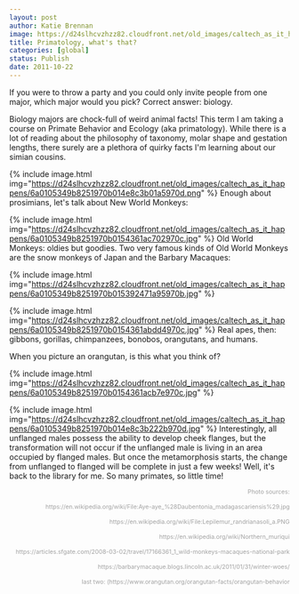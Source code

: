 ```yaml
---
layout: post
author: Katie Brennan
image: https://d24slhcvzhzz82.cloudfront.net/old_images/caltech_as_it_happens/6a0105349b8251970b0154361aa1ef970c.jpg
title: Primatology, what's that? 
categories: [global]
status: Publish
date: 2011-10-22
---
```


If you were to throw a party and you could only invite people from one major, which major would you pick? Correct answer: biology.

Biology majors are chock-full of weird animal facts! This term I am taking a course on Primate Behavior and Ecology (aka primatology). While there is a lot of reading about the philosophy of taxonomy, molar shape and gestation lengths, there surely are a plethora of quirky facts I'm learning about our simian cousins.


{% include image.html img="https://d24slhcvzhzz82.cloudfront.net/old_images/caltech_as_it_happens/6a0105349b8251970b014e8c3b01a5970d.png" %}
Enough about prosimians, let's talk about New World Monkeys:


{% include image.html img="https://d24slhcvzhzz82.cloudfront.net/old_images/caltech_as_it_happens/6a0105349b8251970b0154361ac702970c.jpg" %}
Old World Monkeys: oldies but goodies. Two very famous kinds of Old World Monkeys are the snow monkeys of Japan and the Barbary Macaques:


{% include image.html img="https://d24slhcvzhzz82.cloudfront.net/old_images/caltech_as_it_happens/6a0105349b8251970b015392471a95970b.jpg" %}


{% include image.html img="https://d24slhcvzhzz82.cloudfront.net/old_images/caltech_as_it_happens/6a0105349b8251970b0154361abdd4970c.jpg" %}
Real apes, then: gibbons, gorillas, chimpanzees, bonobos, orangutans, and humans.

When you picture an orangutan, is this what you think of?


{% include image.html img="https://d24slhcvzhzz82.cloudfront.net/old_images/caltech_as_it_happens/6a0105349b8251970b0154361acb7e970c.jpg" %}

{% include image.html img="https://d24slhcvzhzz82.cloudfront.net/old_images/caltech_as_it_happens/6a0105349b8251970b014e8c3b222b970d.jpg" %}
Interestingly, all unflanged males possess the ability to develop cheek flanges, but the transformation will not occur if the unflanged male is living in an area occupied by flanged males. But once the metamorphosis starts, the change from unflanged to flanged will be complete in just a few weeks!
Well, it's back to the library for me. So many primates, so little time!
<p style="text-align: right;"><span style="font-size: 8pt; color: #a2a2a2;">Photo sources:
<p style="text-align: right;"><span style="font-size: 8pt; color: #a2a2a2;">https://en.wikipedia.org/wiki/File:Aye-aye_%28Daubentonia_madagascariensis%29.jpg
<p style="text-align: right;"><span style="font-size: 8pt; color: #a2a2a2;">https://en.wikipedia.org/wiki/File:Lepilemur_randrianasoli_a.PNG
<p style="text-align: right;"><span style="font-size: 8pt; color: #a2a2a2;">https://en.wikipedia.org/wiki/Northern_muriqui
<p style="text-align: right;"><span style="font-size: 8pt; color: #a2a2a2;">https://articles.sfgate.com/2008-03-02/travel/17166361_1_wild-monkeys-macaques-national-park
<p style="text-align: right;"><span style="font-size: 8pt; color: #a2a2a2;">https://barbarymacaque.blogs.lincoln.ac.uk/2011/01/31/winter-woes/
<p style="text-align: right;"><span style="font-size: 8pt; color: #a2a2a2;">last two: (https://www.orangutan.org/orangutan-facts/orangutan-behavior
